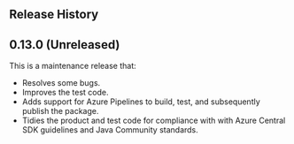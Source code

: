 ## Release History

## 0.13.0 (Unreleased)
This is a maintenance release that:
* Resolves some bugs.
* Improves the test code.
* Adds support for Azure Pipelines to build, test, and subsequently publish the package.
* Tidies the product and test code for compliance with with Azure Central SDK guidelines and Java Community standards.

